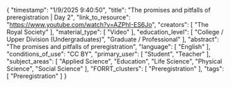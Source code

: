 {
    "timestamp": "1/9/2025 9:40:50",
    "title": "The promises and pitfalls of preregistration | Day 2",
    "link_to_resource": "https://www.youtube.com/watch?v=AZPhI-ES6Jo",
    "creators": [
        "The Royal Society"
    ],
    "material_type": [
        "Video"
    ],
    "education_level": [
        "College / Upper Division (Undergraduates)",
        "Graduate / Professional"
    ],
    "abstract": "The promises and pitfalls of preregistration",
    "language": [
        "English"
    ],
    "conditions_of_use": "CC BY",
    "primary_user": [
        "Student",
        "Teacher"
    ],
    "subject_areas": [
        "Applied Science",
        "Education",
        "Life Science",
        "Physical Science",
        "Social Science"
    ],
    "FORRT_clusters": [
        "Preregistration"
    ],
    "tags": [
        "Preregistration"
    ]
}